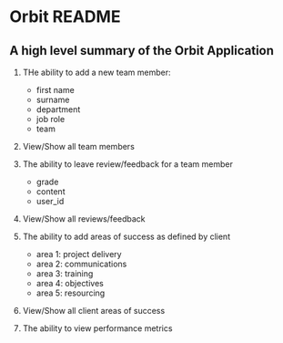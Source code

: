 # Orbit README

## A high level summary of the Orbit Application

1. THe ability to add a new team member:
    - first name
    - surname
    - department
    - job role
    - team

2. View/Show all team members

3. The ability to leave review/feedback for a team member
    - grade
    - content
    - user_id

4. View/Show all reviews/feedback

5. The ability to add areas of success as defined by client
    - area 1: project delivery
    - area 2: communications
    - area 3: training
    - area 4: objectives
    - area 5: resourcing

6. View/Show all client areas of success

7. The ability to view performance metrics

